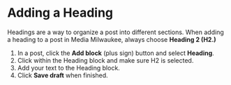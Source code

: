 # Adding a Heading

Headings are a way to organize a post into different sections. When adding a heading to a post in Media Milwaukee, always choose **Heading 2 \(H2.\)**  

1. In a post, click the **Add block** \(plus sign\) button and select **Heading**.
2. Click within the Heading block and make sure H2 is selected. 
3. Add your text to the Heading block. 
4. Click **Save draft** when finished. 



